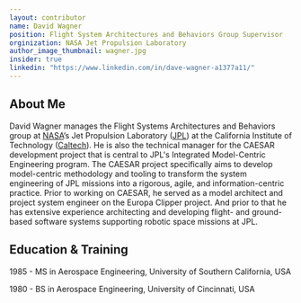 ```yaml
---
layout: contributor
name: David Wagner
position: Flight System Architectures and Behaviors Group Supervisor
orginization: NASA Jet Propulsion Laboratory
author_image_thumbnail: wagner.jpg
insider: true
linkedin: "https://www.linkedin.com/in/dave-wagner-a1377a11/"
---
```


## About Me

David Wagner manages the Flight Systems Architectures and Behaviors group at [NASA](https://www.nasa.gov/)’s Jet Propulsion Laboratory ([JPL](https://www.jpl.nasa.gov/)) at the California Institute of Technology ([Caltech](https://www.caltech.edu/)). He is also the technical manager for the CAESAR development project that is central to JPL's Integrated Model-Centric Engineering program. The CAESAR project specifically aims to develop model-centric methodology and tooling to transform the system engineering of JPL missions into a rigorous, agile, and information-centric practice. Prior to working on CAESAR, he served as a model architect and project system engineer on the Europa Clipper project. And prior to that he has extensive experience architecting and developing flight- and ground-based software systems supporting robotic space missions at JPL.


## Education & Training

1985 - MS in Aerospace Engineering, University of Southern California, USA

1980 - BS in Aerospace Engineering, University of Cincinnati, USA
